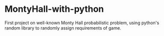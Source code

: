 # MontyHall-with-python
First project on well-known Monty Hall probabilistic problem, using python's random library to randomly assign requirements of game.
